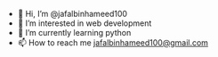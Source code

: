 - 👋 Hi, I’m @jafalbinhameed100
- 👀 I’m interested in web development
- 🌱 I’m currently learning python
- 📫 How to reach me jafalbinhameed100@gmail.com

<!---
jafalbinhameed100/jafalbinhameed100 is a ✨ special ✨ repository because its `README.md` (this file) appears on your GitHub profile.
You can click the Preview link to take a look at your changes.
--->
